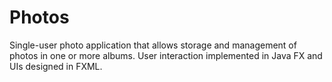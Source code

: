 # Photos
Single-user photo application that allows storage and management of photos in one or more albums. User interaction implemented in Java FX and UIs designed in FXML.
